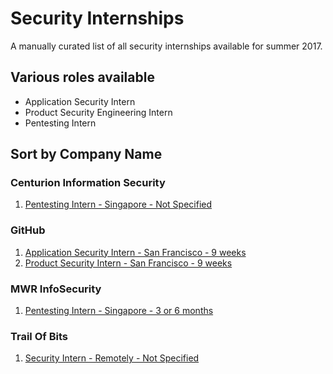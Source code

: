 # Security Internships
A manually curated list of all security internships available for summer 2017.

## Various roles available
- Application Security Intern
- Product Security Engineering Intern
- Pentesting Intern

## Sort by Company Name
### Centurion Information Security
1.  [Pentesting Intern - Singapore - Not Specified](http://centurioninfosec.sg/careers)

### GitHub
1.  [Application Security Intern - San Francisco - 9 weeks](https://jobs.lever.co/github/eb49d79f-7022-41d5-afaa-8b4dc8661114)
2.  [Product Security Intern - San Francisco - 9 weeks](https://jobs.lever.co/github/d297d5f0-9eff-4cf5-bb0c-daa41a0d57db)

### MWR InfoSecurity
1. [Pentesting Intern - Singapore - 3 or 6 months](https://careers.mwrinfosecurity.com/Jobs/Advert/454194?FromSearch=False)

### Trail Of Bits
1. [Security Intern - Remotely - Not Specified](https://blog.trailofbits.com/2016/08/09/work-for-us-fall-and-winter-internship-opportunities/)
